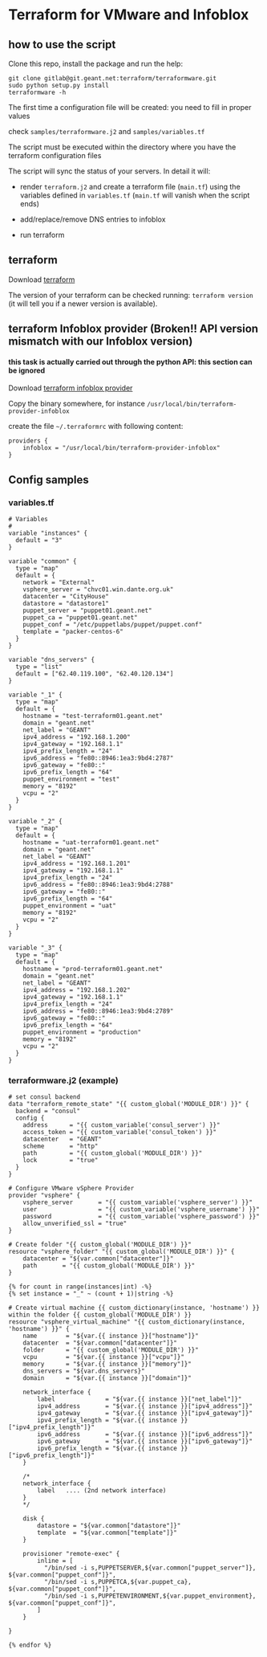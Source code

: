 # Terraform for VMware and Infoblox

## how to use the script

Clone this repo, install the package and run the help:
```shell
git clone gitlab@git.geant.net:terraform/terraformware.git
sudo python setup.py install
terraformware -h
```

The first time a configuration file will be created: you need to fill in proper values

check `samples/terraformware.j2` and `samples/variables.tf`

The script must be executed within the directory where you have the terraform configuration files


The script will sync the status of your servers. In detail it will:

- render `terraform.j2` and create a terraform file (`main.tf`) using the variables defined in `variables.tf` (`main.tf` will vanish when the script ends)

- add/replace/remove DNS entries to infoblox

- run terraform

## terraform

Download [terraform](https://www.terraform.io/downloads.html)

The version of your terraform can be checked running: `terraform version` (it will tell you if a newer version is available).

## terraform Infoblox provider (Broken!! API version mismatch with our Infoblox version)
#### this task is actually carried out through the python API: this section can be ignored

Download [terraform infoblox provider](https://github.com/prudhvitella/terraform-provider-infoblox/releases/)

Copy the binary somewhere, for instance  `/usr/local/bin/terraform-provider-infoblox`

create the file `~/.terraformrc` with following content:

```
providers {
    infoblox = "/usr/local/bin/terraform-provider-infoblox"
}
```

## Config samples

### variables.tf
```hcl
# Variables
#
variable "instances" {
  default = "3"
}

variable "common" {
  type = "map"
  default = {
    network = "External"
    vsphere_server = "chvc01.win.dante.org.uk"
    datacenter = "CityHouse"
    datastore = "datastore1"
    puppet_server = "puppet01.geant.net"
    puppet_ca = "puppet01.geant.net"
    puppet_conf = "/etc/puppetlabs/puppet/puppet.conf"
    template = "packer-centos-6"
  }
}

variable "dns_servers" {
  type = "list"
  default = ["62.40.119.100", "62.40.120.134"]
}

variable "_1" {
  type = "map"
  default = {
    hostname = "test-terraform01.geant.net"
    domain = "geant.net"
    net_label = "GEANT"
    ipv4_address = "192.168.1.200"
    ipv4_gateway = "192.168.1.1"
    ipv4_prefix_length = "24"
    ipv6_address = "fe80::8946:1ea3:9bd4:2787"
    ipv6_gateway = "fe80::"
    ipv6_prefix_length = "64"
    puppet_environment = "test"
    memory = "8192"
    vcpu = "2"
  }
}

variable "_2" {
  type = "map"
  default = {
    hostname = "uat-terraform01.geant.net"
    domain = "geant.net"
    net_label = "GEANT"
    ipv4_address = "192.168.1.201"
    ipv4_gateway = "192.168.1.1"
    ipv4_prefix_length = "24"
    ipv6_address = "fe80::8946:1ea3:9bd4:2788"
    ipv6_gateway = "fe80::"
    ipv6_prefix_length = "64"
    puppet_environment = "uat"
    memory = "8192"
    vcpu = "2"
  }
}

variable "_3" {
  type = "map"
  default = {
    hostname = "prod-terraform01.geant.net"
    domain = "geant.net"
    net_label = "GEANT"
    ipv4_address = "192.168.1.202"
    ipv4_gateway = "192.168.1.1"
    ipv4_prefix_length = "24"
    ipv6_address = "fe80::8946:1ea3:9bd4:2789"
    ipv6_gateway = "fe80::"
    ipv6_prefix_length = "64"
    puppet_environment = "production"
    memory = "8192"
    vcpu = "2"
  }
}
```

### terraformware.j2 (example)
```jinja
# set consul backend
data "terraform_remote_state" "{{ custom_global('MODULE_DIR') }}" {
  backend = "consul"
  config {
    address      = "{{ custom_variable('consul_server') }}"
    access_token = "{{ custom_variable('consul_token') }}"
    datacenter   = "GEANT"
    scheme       = "http"
    path         = "{{ custom_global('MODULE_DIR') }}"
    lock         = "true"
  }
}

# Configure VMware vSphere Provider
provider "vsphere" {
    vsphere_server       = "{{ custom_variable('vsphere_server') }}"
    user                 = "{{ custom_variable('vsphere_username') }}"
    password             = "{{ custom_variable('vsphere_password') }}"
    allow_unverified_ssl = "true"
}

# Create folder "{{ custom_global('MODULE_DIR') }}"
resource "vsphere_folder" "{{ custom_global('MODULE_DIR') }}" {
    datacenter = "${var.common["datacenter"]}"
    path       = "{{ custom_global('MODULE_DIR') }}"
}

{% for count in range(instances|int) -%}
{% set instance = "_" ~ (count + 1)|string -%}

# Create virtual machine {{ custom_dictionary(instance, 'hostname') }} within the folder {{ custom_global('MODULE_DIR') }}
resource "vsphere_virtual_machine" "{{ custom_dictionary(instance, 'hostname') }}" {
    name        = "${var.{{ instance }}["hostname"]}"
    datacenter  = "${var.common["datacenter"]}"
    folder      = "{{ custom_global('MODULE_DIR') }}"
    vcpu        = "${var.{{ instance }}["vcpu"]}"
    memory      = "${var.{{ instance }}["memory"]}"
    dns_servers = "${var.dns_servers}"
    domain      = "${var.{{ instance }}["domain"]}"

    network_interface {
        label              = "${var.{{ instance }}["net_label"]}"
        ipv4_address       = "${var.{{ instance }}["ipv4_address"]}"
        ipv4_gateway       = "${var.{{ instance }}["ipv4_gateway"]}"
        ipv4_prefix_length = "${var.{{ instance }}["ipv4_prefix_length"]}"
        ipv6_address       = "${var.{{ instance }}["ipv6_address"]}"
        ipv6_gateway       = "${var.{{ instance }}["ipv6_gateway"]}"
        ipv6_prefix_length = "${var.{{ instance }}["ipv6_prefix_length"]}"
    }

    /*
    network_interface {
        label   .... (2nd network interface)
    }
    */

    disk {
        datastore = "${var.common["datastore"]}"
        template  = "${var.common["template"]}"
    }

    provisioner "remote-exec" {
        inline = [
          "/bin/sed -i s,PUPPETSERVER,${var.common["puppet_server"]}, ${var.common["puppet_conf"]}",
          "/bin/sed -i s,PUPPETCA,${var.puppet_ca}, ${var.common["puppet_conf"]}",
          "/bin/sed -i s,PUPPETENVIRONMENT,${var.puppet_environment}, ${var.common["puppet_conf"]}",
        ]
    }

}

{% endfor %}
```
